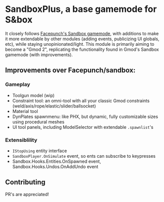 # SandboxPlus, a base gamemode for S&box

It closely follows [Facepunch's Sandbox gamemode](https://github.com/Facepunch/sandbox), with additions to make it more extendable by other modules (adding events, publicizing UI globals, etc), while staying unopinionated/light. This module is primarily aiming to become a "Gmod 2", replicating the functionality found in Gmod's Sandbox gamemode (with improvements).

## Improvements over Facepunch/sandbox:

### Gameplay
- Toolgun model (wip)
- Constraint tool: an omni-tool with all your classic Gmod constraints (weld/axis/rope/elastic/slider/ballsocket)
- Material tool
- DynPlates spawnmenu: like PHX, but dynamic, fully customizable sizes using procedural meshes
- UI tool panels, including ModelSelector with extendable `.spawnlist`'s

### Extensiblility

- `IStopUsing` entity interface
- `SandboxPlayer.OnSimulate` event, so ents can subscribe to keypresses
- Sandbox.Hooks.Entities.OnSpawned event, Sandbox.Hooks.Undos.OnAddUndo event


## Contributing

PR's are appreciated!
